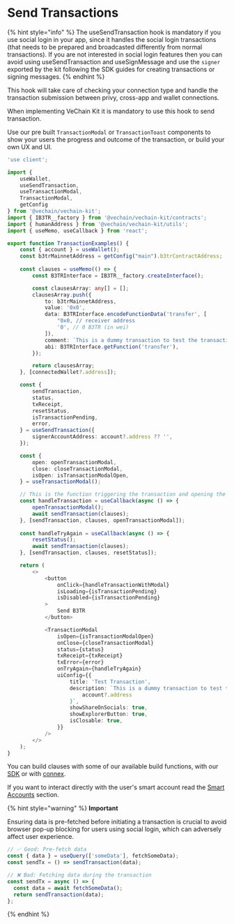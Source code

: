 # Send Transactions

{% hint style="info" %}
The useSendTransaction hook is mandatory if you use social login in your app, since it handles the social login transactions (that needs to be prepared and broadcasted differently from normal transactions). If you are not interested in social login features then you can avoid using useSendTransaction and useSignMessage and use the `signer` exported by the kit following the SDK guides for creating transactions or signing messages.
{% endhint %}

This hook will take care of checking your connection type and handle the transaction submission between privy, cross-app and wallet connections.

When implementing VeChain Kit it is mandatory to use this hook to send transaction.

Use our pre built `TransactionModal` or `TransactionToast` components to show your users the progress and outcome of the transaction, or build your own UX and UI.

```typescript
'use client';

import {
    useWallet,
    useSendTransaction,
    useTransactionModal,
    TransactionModal,
    getConfig
} from '@vechain/vechain-kit';
import { IB3TR__factory } from '@vechain/vechain-kit/contracts';
import { humanAddress } from '@vechain/vechain-kit/utils';
import { useMemo, useCallback } from 'react';

export function TransactionExamples() {
    const { account } = useWallet();
    const b3trMainnetAddress = getConfig("main").b3trContractAddress;
    
    const clauses = useMemo(() => {
        const B3TRInterface = IB3TR__factory.createInterface();

        const clausesArray: any[] = [];
        clausesArray.push({
            to: b3trMainnetAddress,
            value: '0x0',
            data: B3TRInterface.encodeFunctionData('transfer', [
                "0x0, // receiver address
                '0', // 0 B3TR (in wei)
            ]),
            comment: `This is a dummy transaction to test the transaction modal. Confirm to transfer ${0} B3TR to ${humanAddress("Ox0")}`,
            abi: B3TRInterface.getFunction('transfer'),
        });

        return clausesArray;
    }, [connectedWallet?.address]);

    const {
        sendTransaction,
        status,
        txReceipt,
        resetStatus,
        isTransactionPending,
        error,
    } = useSendTransaction({
        signerAccountAddress: account?.address ?? '',
    });

    const {
        open: openTransactionModal,
        close: closeTransactionModal,
        isOpen: isTransactionModalOpen,
    } = useTransactionModal();

    // This is the function triggering the transaction and opening the modal
    const handleTransaction = useCallback(async () => {
        openTransactionModal();
        await sendTransaction(clauses);
    }, [sendTransaction, clauses, openTransactionModal]);
    
    const handleTryAgain = useCallback(async () => {
        resetStatus();
        await sendTransaction(clauses);
    }, [sendTransaction, clauses, resetStatus]);

    return (
        <>
            <button
                onClick={handleTransactionWithModal}
                isLoading={isTransactionPending}
                isDisabled={isTransactionPending}
            >
                Send B3TR
            </button>

            <TransactionModal
                isOpen={isTransactionModalOpen}
                onClose={closeTransactionModal}
                status={status}
                txReceipt={txReceipt}
                txError={error}
                onTryAgain={handleTryAgain}
                uiConfig={{
                    title: 'Test Transaction',
                    description: `This is a dummy transaction to test the transaction modal. Confirm to transfer ${0} B3TR to ${
                        account?.address
                    }`,
                    showShareOnSocials: true,
                    showExplorerButton: true,
                    isClosable: true,
                }}
            />
        </>
    );
}

```

You can build clauses with some of our available build functions, with our [SDK](https://docs.vechain.org/developer-resources/sdks-and-providers/sdk) or  with [connex](https://docs.vechain.org/developer-resources/sdks-and-providers/connex).

If you want to interact directly with the user's smart account read the [Smart Accounts](../social-login/smart-accounts.md#multiclause-transactions) section.

{% hint style="warning" %}
**Important**

Ensuring data is pre-fetched before initiating a transaction is crucial to avoid browser pop-up blocking for users using social login, which can adversely affect user experience.

```javascript
// ✅ Good: Pre-fetch data
const { data } = useQuery(['someData'], fetchSomeData);
const sendTx = () => sendTransaction(data);

// ❌ Bad: Fetching data during the transaction
const sendTx = async () => {
  const data = await fetchSomeData();
  return sendTransaction(data);
};
```
{% endhint %}

